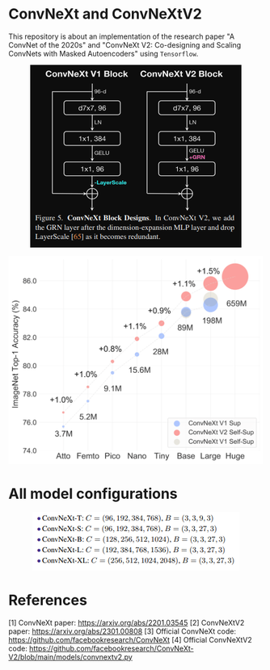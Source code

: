 # ConvNeXt and ConvNeXtV2

This repository is about an implementation of the research paper "A ConvNet of the 2020s" and "ConvNeXt V2: Co-designing and Scaling ConvNets with Masked Autoencoders" using `Tensorflow`.

<p align="center">
<img src="https://github.com/IMvision12/ConvNeXt-tf/blob/main/img/Capture.PNG"
class="right">
</p>

![image](https://github.com/IMvision12/ConvNeXt-tf/blob/main/img/model_scaling.png)


# All model configurations

<p align="center">
<img src="https://github.com/IMvision12/ConvNeXt-tf/blob/main/img/configurations.PNG"
class="center">
</p>

# References

[1] ConvNeXt paper: https://arxiv.org/abs/2201.03545
[2] ConvNeXtV2 paper: https://arxiv.org/abs/2301.00808
[3] Official ConvNeXt code: https://github.com/facebookresearch/ConvNeXt
[4] Official ConvNeXtV2 code: https://github.com/facebookresearch/ConvNeXt-V2/blob/main/models/convnextv2.py
